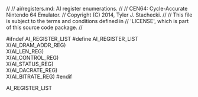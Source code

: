 //
// ai/registers.md: AI register enumerations.
//
// CEN64: Cycle-Accurate Nintendo 64 Emulator.
// Copyright (C) 2014, Tyler J. Stachecki.
//
// This file is subject to the terms and conditions defined in
// 'LICENSE', which is part of this source code package.
//

#ifndef AI_REGISTER_LIST
#define AI_REGISTER_LIST \
  X(AI_DRAM_ADDR_REG) \
  X(AI_LEN_REG) \
  X(AI_CONTROL_REG) \
  X(AI_STATUS_REG) \
  X(AI_DACRATE_REG) \
  X(AI_BITRATE_REG)
#endif

AI_REGISTER_LIST

